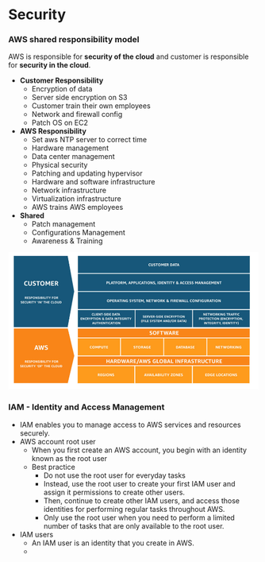 # Security

### AWS shared responsibility model
AWS is responsible for **security of the cloud** and customer is responsible for **security in the cloud**.
  - **Customer Responsibility**
      - Encryption of data
      - Server side encryption on S3
      - Customer train their own employees
      - Network and firewall config
      - Patch OS on EC2
  - **AWS Responsibility**
      - Set aws NTP server to correct time
      - Hardware management
      - Data center management
      - Physical security
      - Patching and updating hypervisor
      - Hardware and software infrastructure
      - Network infrastructure
      - Virtualization infrastructure
      - AWS trains AWS employees
  - **Shared**
      - Patch management
      - Configurations Management
      - Awareness & Training
      
![img](https://github.com/SbrTa/AWS/blob/main/Images/aws-shared-responsibility.png)


### IAM - Identity and Access Management
  - IAM enables you to manage access to AWS services and resources securely.
  - AWS account root user
    - When you first create an AWS account, you begin with an identity known as the root user 
    - Best practice
      - Do not use the root user for everyday tasks
      - Instead, use the root user to create your first IAM user and assign it permissions to create other users.
      - Then, continue to create other IAM users, and access those identities for performing regular tasks throughout AWS. 
      - Only use the root user when you need to perform a limited number of tasks that are only available to the root user.
  - IAM users
    - An IAM user is an identity that you create in AWS.
    - 
